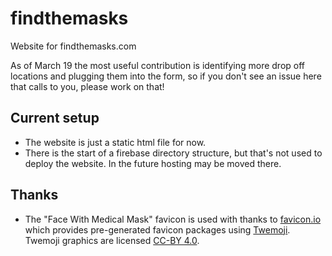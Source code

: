 # findthemasks
Website for findthemasks.com

As of March 19 the most useful contribution is identifying more drop off
locations and plugging them into the form, so if you don't see an issue here
that calls to you, please work on that!

## Current setup
 - The website is just a static html file for now.
 - There is the start of a firebase directory structure,
   but that's not used to deploy the website. In the future
   hosting may be moved there.

## Thanks
 - The "Face With Medical Mask" favicon is used with thanks to
   [favicon.io](https://favicon.io/emoji-favicons/face-with-medical-mask/) which
   provides pre-generated favicon packages using
   [Twemoji](https://twemoji.twitter.com/). Twemoji graphics are licensed
   [CC-BY 4.0](https://creativecommons.org/licenses/by/4.0/).

